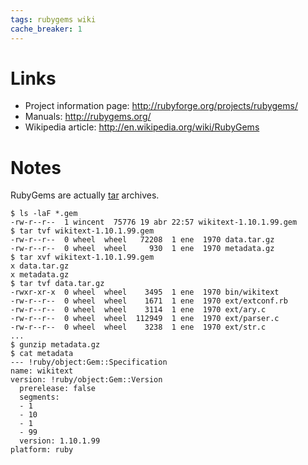```yaml
---
tags: rubygems wiki
cache_breaker: 1
---
```


# Links

-   Project information page: <http://rubyforge.org/projects/rubygems/>
-   Manuals: <http://rubygems.org/>
-   Wikipedia article: <http://en.wikipedia.org/wiki/RubyGems>

# Notes

RubyGems are actually [tar](/wiki/tar) archives.

```shell
$ ls -laF *.gem
-rw-r--r--  1 wincent  75776 19 abr 22:57 wikitext-1.10.1.99.gem
$ tar tvf wikitext-1.10.1.99.gem
-rw-r--r--  0 wheel  wheel   72208  1 ene  1970 data.tar.gz
-rw-r--r--  0 wheel  wheel     930  1 ene  1970 metadata.gz
$ tar xvf wikitext-1.10.1.99.gem
x data.tar.gz
x metadata.gz
$ tar tvf data.tar.gz
-rwxr-xr-x  0 wheel  wheel    3495  1 ene  1970 bin/wikitext
-rw-r--r--  0 wheel  wheel    1671  1 ene  1970 ext/extconf.rb
-rw-r--r--  0 wheel  wheel    3114  1 ene  1970 ext/ary.c
-rw-r--r--  0 wheel  wheel  112949  1 ene  1970 ext/parser.c
-rw-r--r--  0 wheel  wheel    3238  1 ene  1970 ext/str.c
...
$ gunzip metadata.gz
$ cat metadata
--- !ruby/object:Gem::Specification
name: wikitext
version: !ruby/object:Gem::Version
  prerelease: false
  segments:
  - 1
  - 10
  - 1
  - 99
  version: 1.10.1.99
platform: ruby
```

